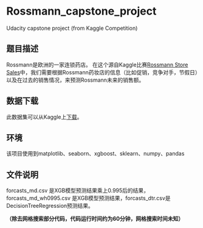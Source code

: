 # Rossmann_capstone_project
Udacity capstone project
(from Kaggle Competition)

## **题目描述**


Rossmann是欧洲的一家连锁药店。 在这个源自Kaggle比赛[Rossmann Store Sales](https://www.kaggle.com/c/rossmann-store-sales/data)中，我们需要根据Rossmann药妆店的信息（比如促销，竞争对手，节假日）以及在过去的销售情况，来预测Rossmann未来的销售额。

## 数据下载
此数据集可以从Kaggle上[下载](https://www.kaggle.com/c/4594/download-all)。

## 环境
该项目使用到matplotlib、seaborn、xgboost、sklearn、numpy、pandas

## 文件说明
forcasts_md.csv 是XGB模型预测结果乘上0.995后的结果，forcasts_md_wh0995.csv 是XGB模型预测结果，forcasts_dtr.csv是DecisionTreeRegression预测结果。

**（除去网格搜索部分代码，代码运行时间约为60分钟，网格搜索时间未知）** 

